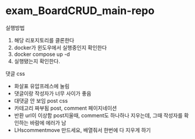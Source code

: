 # exam_BoardCRUD_main-repo
실행방법
1. 해당 리포지토리를 클론한다
2. docker가 윈도우에서 실행중인지 확인한다
3. docker compose up -d
4. 실행됐는지 확인한다.

댓글 css
- 화살표 유압프레스에 눌림
- 댓글이랑 작성자가 너무 사이가 좋음
- 대댓글 안 보임
post css
- 카테고리 짜부됨
post, comment 페이지네이션
- 반환 url이 이상함
post지울때, comment도 하나하나 지우는데, 그때 작성자를 확인하는 바람에 에러가 남
- LHscommentmove 만드세요, 배열줘서 한번에 다 지우게 하기